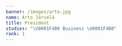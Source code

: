 ```yaml
---
banner: /images/arto.jpg
name: Arto Järvelä
title: President
studies: "\U0001F4B0 Business \U0001F4B0"
rank: 1
---
```


